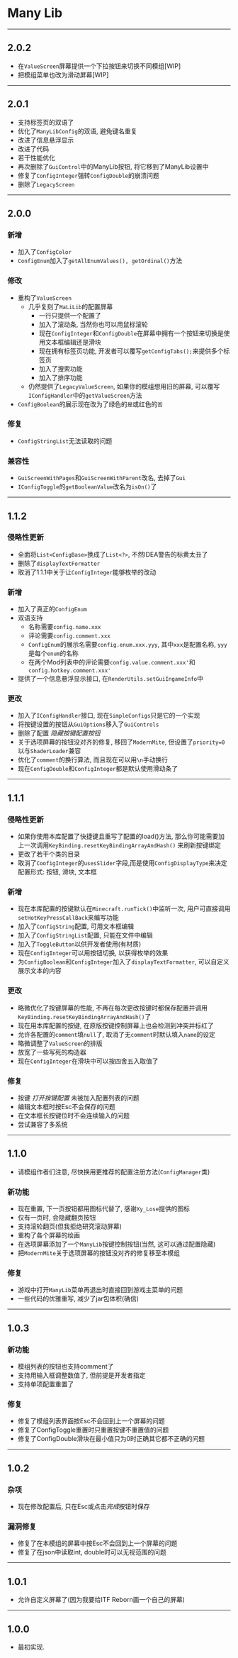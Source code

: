 # Many Lib

---

## 2.0.2

* 在`ValueScreen`屏幕提供一个下拉按钮来切换不同模组[WIP]
* 把模组菜单也改为滑动屏幕[WIP]

---

## 2.0.1

* 支持标签页的双语了
* 优化了`ManyLibConfig`的双语, 避免键名重复
* 改进了信息悬浮显示
* 改进了代码
* 若干性能优化
* 再次删除了`GuiControl`中的ManyLib按钮, 将它移到了ManyLib设置中
* 修复了`ConfigInteger`强转`ConfigDouble`的崩溃问题
* 删除了`LegacyScreen`

---

## 2.0.0

### 新增

* 加入了`ConfigColor`
* `ConfigEnum`加入了`getAllEnumValues(), getOrdinal()`方法

### 修改

* 重构了`ValueScreen`
    * 几乎复刻了`MaLiLib`的配置屏幕
        * 一行只提供一个配置了
        * 加入了滚动条, 当然你也可以用鼠标滚轮
        * 现在`ConfigInteger`和`ConfigDouble`在屏幕中拥有一个按钮来切换是使用文本框编辑还是滑块
        * 现在拥有标签页功能, 开发者可以覆写`getConfigTabs();`来提供多个标签页
        * 加入了搜索功能
        * 加入了排序功能
    * 仍然提供了`LegacyValueScreen`, 如果你的模组想用旧的屏幕, 可以覆写`IConfigHandler`中的`getValueScreen`方法
* `ConfigBoolean`的展示现在改为了绿色的`是`或红色的`否`

### 修复

* `ConfigStringList`无法读取的问题

### 兼容性

* `GuiScreenWithPages`和`GuiScreenWithParent`改名, 去掉了`Gui`
* `IConfigToggle`的`getBooleanValue`改名为`isOn()`了

---

## 1.1.2

### 侵略性更新

* 全面将`List<ConfigBase>`换成了`List<?>`, 不然IDEA警告的标黄太丑了
* 删除了`displayTextFormatter`
* 取消了1.1.1中关于让`ConfigInteger`能够枚举的改动

### 新增

* 加入了真正的`ConfigEnum`
* 双语支持
    * 名称需要`config.name.xxx`
    * 评论需要`config.comment.xxx`
    * `ConfigEnum`的展示名需要`config.enum.xxx.yyy`, 其中`xxx`是配置名称, `yyy`是每个`enum`的名称
    * 在两个Mod列表中的评论需要`config.value.comment.xxx'`和`config.hotkey.comment.xxx'`
* 提供了一个信息悬浮显示接口, 在`RenderUtils.setGuiIngameInfo`中

### 更改

* 加入了`IConfigHandler`接口, 现在`SimpleConfigs`只是它的一个实现
* 将按键设置的按钮从`GuiOptions`移入了`GuiControls`
* 删除了配置 *隐藏按键配置按钮*
* 关于选项屏幕的按钮没对齐的修复, 移回了`ModernMite`, 但设置了`priority=0` 以与`ShaderLoader`兼容
* 优化了`comment`的换行算法, 而且现在可以用`\n`手动换行
* 现在`ConfigDouble`和`ConfigInteger`都是默认使用滑动条了

---

## 1.1.1

### 侵略性更新

* 如果你使用本库配置了快捷键且重写了配置的load()方法,
  那么你可能需要加上一次调用`KeyBinding.resetKeyBindingArrayAndHash()`
  来刷新按键绑定
* 更改了若干个类的目录
* 取消了`CoofigInteger`的`usesSlider`字段,而是使用`ConfigDisplayType`来决定配置形式: 按钮, 滑块, 文本框

### 新增

* 现在本库配置的按键默认在`Minecraft.runTick()`中监听一次, 用户可直接调用`setHotKeyPressCallBack`来编写功能
* 加入了`ConfigString`配置, 可用文本框编辑
* 加入了`ConfigStringList`配置, 只能在文件中编辑
* 加入了`ToggleButton`以供开发者使用(有材质)
* 现在`ConfigInteger`可以用按钮切换, 以获得枚举的效果
* 为`ConfigBoolean`和`ConfigInteger`加入了`displayTextFormatter`, 可以自定义展示文本的内容

### 更改

* 略微优化了按键屏幕的性能, 不再在每次更改按键时都保存配置并调用`KeyBinding.resetKeyBindingArrayAndHash()`了
* 现在用本库配置的按键, 在原版按键控制屏幕上也会检测到冲突并标红了
* 允许各配置的`comment`填`null`了, 取消了无`comment`时默认填入`name`的设定
* 略微调整了`ValueScreen`的排版
* 放宽了一些写死的构造器
* 现在`ConfigInteger`在滑块中可以按四舍五入取值了

### 修复

* 按键 _打开按键配置_ 未被加入配置列表的问题
* 编辑文本框时按Esc不会保存的问题
* 在文本框长按键位时不会连续输入的问题
* 尝试兼容了多系统

---

## 1.1.0

* 请模组作者们注意, 尽快换用更推荐的配置注册方法(`ConfigManager`类)

### 新功能

* 现在重置, 下一页按钮都用图标代替了, 感谢`Xy_Lose`提供的图标
* 仅有一页时, 会隐藏翻页按钮
* 支持滚轮翻页(但我拒绝研究滚动屏幕)
* 重构了各个屏幕的绘画
* 在选项屏幕添加了一个`ManyLib`按键控制按钮(当然, 这可以通过配置隐藏)
* 把`ModernMite`关于选项屏幕的按钮没对齐的修复移至本模组

### 修复

* 游戏中打开`ManyLib`菜单再退出时直接回到游戏主菜单的问题
* 一些代码的优雅重写, 减少了jar包体积(确信)

---

## 1.0.3

### 新功能

* 模组列表的按钮也支持comment了
* 支持用输入框调整数值了, 但前提是开发者指定
* 支持单项配置重置了

### 修复

* 修复了模组列表界面按Esc不会回到上一个屏幕的问题
* 修复了ConfigToggle重置时只重置按键不重置值的问题
* 修复了ConfigDouble滑块在最小值只为0时正确其它都不正确的问题

---

## 1.0.2

### 杂项

* 现在修改配置后, 只在Esc或点击*完成*按钮时保存

### 漏洞修复

* 修复了在本模组的屏幕中按Esc不会回到上一个屏幕的问题
* 修复了在json中读取int, double时可以无视范围的问题

---

## 1.0.1

* 允许自定义屏幕了(因为我要给ITF Reborn画一个自己的屏幕)

---

## 1.0.0

* 最初实现.
